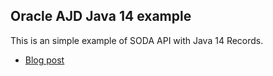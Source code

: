 ## Oracle AJD Java 14 example


This is an simple example of SODA API with Java 14 Records.

- [Blog post](http://www.igfasouza.com/blog/autonomous-json-database-with-java-records-and-json-libs/)